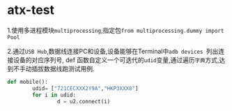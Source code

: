 # atx-test

1.使用多进程模块```multiprocessing```,指定包```from multiprocessing.dummy import  Pool``` 

2.通过```USB Hub```,数据线连接PC和设备,设备能够在Terminal中```adb devices ```列出连接设备的对应序列号, def 函数自定义一个可迭代的```udid```变量,通过遍历```字典```方式,达到不手动插拔数据线跑测试用例.

```python 
def mobile():
    	udid= ["721CECXXX2Y9A","HKP3XXX8"]
    	for i in udid:
        		d = u2.connect(i)

```



```

```
